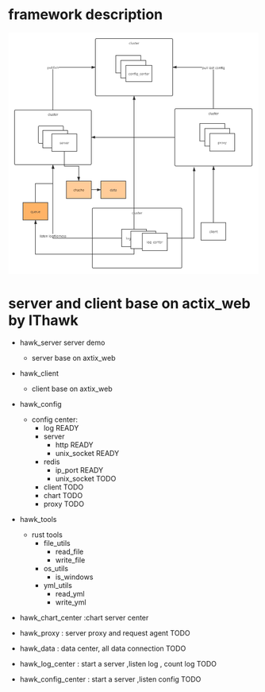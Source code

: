 # framework description

![](.\images\framework.png)


# server and client base on actix_web by IThawk 

* hawk_server  server demo
    * server base on axtix_web
* hawk_client
    * client base on axtix_web
* hawk_config
    * config center:
        * log               READY
        * server
            * http          READY
            * unix_socket   READY
        * redis
            * ip_port        READY
            * unix_socket    TODO
        * client             TODO
        * chart              TODO
        * proxy              TODO        
* hawk_tools
    * rust tools
        * file_utils
            * read_file
            * write_file
        * os_utils
            * is_windows
        * yml_utils
            * read_yml
            * write_yml
* hawk_chart_center :chart server center

* hawk_proxy : server proxy and request agent                  TODO

* hawk_data : data center, all data connection                 TODO

* hawk_log_center : start a server ,listen log , count log     TODO 

* hawk_config_center : start a server ,listen config   TODO 
